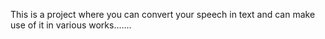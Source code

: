 This is a project where you can convert your speech in text and can make use of it in various works.......
